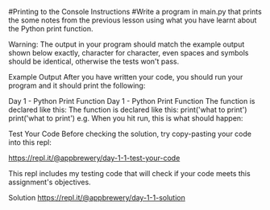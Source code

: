 #Printing to the Console
Instructions
#Write a program in main.py that prints the some notes from the previous lesson using what you have learnt about the Python print function.

Warning: The output in your program should match the example output shown below exactly, character for character, even spaces and symbols should be identical, otherwise the tests won't pass.

Example Output
After you have written your code, you should run your program and it should print the following:

Day 1 - Python Print Function
Day 1 - Python Print Function
The function is declared like this:
The function is declared like this:
print('what to print')
print('what to print')
e.g. When you hit run, this is what should happen:


Test Your Code
Before checking the solution, try copy-pasting your code into this repl:

https://repl.it/@appbrewery/day-1-1-test-your-code

This repl includes my testing code that will check if your code meets this assignment's objectives.

Solution
https://repl.it/@appbrewery/day-1-1-solution
